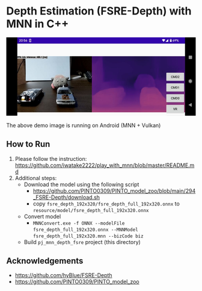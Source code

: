 # Depth Estimation (FSRE-Depth) with MNN in C++
![00_doc/demo.jpg](00_doc/demo.jpg)

The above demo image is running on Android (MNN + Vulkan)

## How to Run
1. Please follow the instruction: https://github.com/iwatake2222/play_with_mnn/blob/master/README.md
2. Additional steps:
    - Download the model using the following script
        - https://github.com/PINTO0309/PINTO_model_zoo/blob/main/294_FSRE-Depth/download.sh
        - copy `fsre_depth_192x320/fsre_depth_full_192x320.onnx` to `resource/model/fsre_depth_full_192x320.onnx`
    - Convert model
        - `MNNConvert.exe -f ONNX --modelFile fsre_depth_full_192x320.onnx --MNNModel fsre_depth_full_192x320.mnn --bizCode biz`
    - Build  `pj_mnn_depth_fsre` project (this directory)

## Acknowledgements
- https://github.com/hyBlue/FSRE-Depth
- https://github.com/PINTO0309/PINTO_model_zoo
